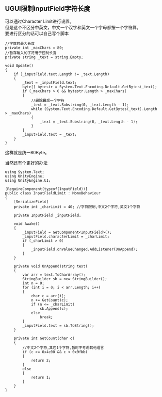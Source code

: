 ## UGUI限制inputField字符长度
可以通过Character Limit进行设置。  
但是这个不区分中英文，中文一个汉字和英文一个字母都按一个字符算。  
要进行区分的话可以自己写个脚本

    //字数的最大长度
    private int _maxChars = 80;
    //暂存输入的字符用于控制长度
    private string _text = string.Empty;

    void Update()
    {
        if (_inputField.text.Length != _text.Length)
        {
            _text = _inputField.text;
            byte[] bytestr = System.Text.Encoding.Default.GetBytes(_text);
            if (_maxChars > 0 && bytestr.Length > _maxChars)
            {
                //删除最后一个字符
                _text = _text.Substring(0, _text.Length - 1);
                while (System.Text.Encoding.Default.GetBytes(_text).Length > _maxChars)
                {
                    _text = _text.Substring(0, _text.Length - 1);
                }
            }
            _inputField.text = _text;
        }
    }
这样就是统一80Byte。  

当然还有个更好的办法

	using System.Text;
	using UnityEngine;
	using UnityEngine.UI;
	
	[RequireComponent(typeof(InputField))]
	public class InputFieldLimit : MonoBehaviour
	{
	    [SerializeField]
	    private int _charLimit = 40; //字符限制,中文2个字符,英文1个字符
	
	    private InputField _inputField;
	
	    void Awake()
	    {
	        _inputField = GetComponent<InputField>();
	        _inputField.characterLimit = _charLimit;
	        if (_charLimit > 0)
	        {
	            _inputField.onValueChanged.AddListener(OnAppend);
	        }
	    }
	
	    private void OnAppend(string text)
	    {
	        var arr = text.ToCharArray();
	        StringBuilder sb = new StringBuilder();
	        int n = 0;
	        for (int i = 0; i < arr.Length; i++)
	        {
	            char c = arr[i];
	            n += GetCount(c);
	            if (n <= _charLimit)
	                sb.Append(c);
	            else
	                break;
	        }
	        _inputField.text = sb.ToString();
	    }
	
	    private int GetCount(char c)
	    {
	        //中文2个字符,其它1个字符,暂时不考虑其他语言
	        if (c >= 0x4e00 && c < 0x9fbb)
	        {
	            return 2;
	        }
	        else
	        {
	            return 1;
	        }
	    }
	}
